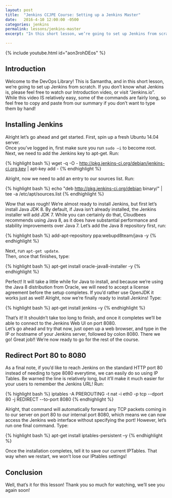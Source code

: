 ```yaml
---
layout: post
title:  "Jenkins CCJPE Course: Setting up a Jenkins Master"
date:   2016-4-10 12:00:00 -0500
categories: jenkins
permalink: lessons/jenkins-master
excerpt: "In this short lesson, we’re going to set up Jenkins from scratch.  If you don’t know what Jenkins is, please feel free to watch our Introduction video, or visit Jenkins.io."  

---
```

{% include youtube.html id="aon3rohDEos" %}

Introduction
------------
Welcome to the DevOps Library!  This is Samantha, and in this short lesson, we’re going to set up Jenkins from scratch.  If you don’t know what Jenkins is, please feel free to watch our Introduction video, or visit “Jenkins.io”.  While this video IS relatively easy, some of the commands are fairly long, so feel free to copy and paste from our summary if you don’t want to type them by hand!

Installing Jenkins
------------------
Alright let’s go ahead and get started.  First, spin up a fresh Ubuntu 14.04 server.  
Once you’ve logged in, first make sure you run `sudo –i` to become root.  
Next, we need to add the Jenkins key to apt-get.  Run:

{% highlight bash %}
wget -q -O - http://pkg.jenkins-ci.org/debian/jenkins-ci.org.key | apt-key add -
{% endhighlight %}

Alright, now we need to add an entry to our sources list.  Run:

{% highlight bash %}
echo "deb http://pkg.jenkins-ci.org/debian binary/" | tee -a /etc/apt/sources.list
{% endhighlight %}

Wow that was rough!  We’re almost ready to install Jenkins, but first let’s install Java JDK 8.  By default, if Java isn’t already installed, the Jenkins installer will add JDK 7.  While you can certainly do that, Cloudbees recommends using Java 8, as it does have substantial performance and stability improvements over Java 7.
Let’s add the Java 8 repository first, run:

{% highlight bash %}
add-apt-repository ppa:webupd8team/java -y
{% endhighlight %}

Next, run `apt-get update`.  
Then, once that finishes, type:

{% highlight bash %}
apt-get install oracle-java8-installer -y
{% endhighlight %}

Perfect!  It will take a little while for Java to install, and because we’re using the Java 8 distribution from Oracle, we will need to accept a license
agreement before the setup completes.  If you’d rather use OpenJDK it works just as well!
Alright, now we’re finally ready to install Jenkins!  Type:

{% highlight bash %}
apt-get install jenkins –y
{% endhighlight %}

That’s it!  It shouldn’t take too long to finish, and once it completes we’ll be able to connect to the Jenkins Web UI on port 8080.  
Let’s go ahead and try that now, just open up a web browser, and type in the IP or hostname of your Jenkins server, followed by colon 8080.  There we go!  Great job!!  We’re now ready to go for the rest of the course.

Redirect Port 80 to 8080
------------------------
As a final note, if you’d like to reach Jenkins on the standard HTTP port 80 instead of needing to type 8080 everytime, we can easily do so using IP Tables.  Be warned the line is relatively long, but it’ll make it much easier for your users to remember the Jenkins URL!  Run:

{% highlight bash %}
iptables -A PREROUTING -t nat -i eth0 -p tcp --dport 80 -j REDIRECT --to-port 8080
{% endhighlight %}

Alright, that command will automatically forward any TCP packets coming in to our server on port 80 to our internal port 8080, which means we can now access the Jenkins web interface without specifying the port!  However, let’s run one final command.  Type:

{% highlight bash %}
apt-get install iptables-persistent –y
{% endhighlight %}

Once the installation completes, tell it to save our current IPTables.  That way when we restart, we won’t lose our IPtables settings!

Conclusion
----------
Well, that’s it for this lesson!  Thank you so much for watching, we’ll see you again soon!
